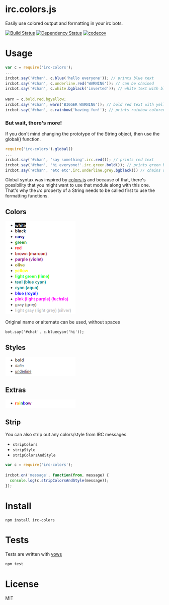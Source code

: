 # irc.colors.js

Easily use colored output and formatting in your irc bots.

[![Build Status](https://secure.travis-ci.org/fent/irc-colors.js.png)](http://travis-ci.org/fent/irc-colors.js)
[![Dependency Status](https://gemnasium.com/fent/irc-colors.js.svg)](https://gemnasium.com/fent/irc-colors.js)
[![codecov](https://codecov.io/gh/fent/irc-colors.js/branch/master/graph/badge.svg)](https://codecov.io/gh/fent/irc-colors.js)



# Usage

```javascript
var c = require('irc-colors');
...
ircbot.say('#chan', c.blue('hello everyone')); // prints blue text
ircbot.say('#chan', c.underline.red('WARNING')); // can be chained
ircbot.say('#chan', c.white.bgblack('inverted')); // white text with black background

warn = c.bold.red.bgyellow;
ircbot.say('#chan', warn('BIGGER WARNING')); // bold red text with yellow background
ircbot.say('#chan', c.rainbow('having fun!'); // prints rainbow colored text
```

### But wait, there's more!

If you don't mind changing the prototype of the String object, then use the global() function.

```javascript
require('irc-colors').global()
...
ircbot.say('#chan', 'say something'.irc.red()); // prints red text
ircbot.say('#chan', 'hi everyone!'.irc.green.bold()); // prints green bold text
ircbot.say('#chan', 'etc etc'.irc.underline.grey.bgblack()) // chains work too
```

Global syntax was inspired by [colors.js](https://github.com/marak/colors.js) and because of that, there's possibility that you might want to use that module along with this one. That's why the *irc* property of a String needs to be called first to use the formatting functions.


## Colors

![colors](https://github.com/fent/irc-colors.js/raw/master/img/colors.png)

Original name or alternate can be used, without spaces

    bot.say('#chat', c.bluecyan('hi'));


## Styles

![styles](https://github.com/fent/irc-colors.js/raw/master/img/styles.png)


## Extras

![extras](https://github.com/fent/irc-colors.js/raw/master/img/extras.png)

## Strip

You can also strip out any colors/style from IRC messages.

* `stripColors`
* `stripStyle`
* `stripColorsAndStyle`

```js
var c = require('irc-colors');

ircbot.on('message', function(from, message) {
  console.log(c.stripColorsAndStyle(message));
});
```


# Install

    npm install irc-colors


# Tests
Tests are written with [vows](http://vowsjs.org/)

```bash
npm test
```


# License

MIT
